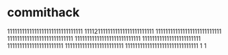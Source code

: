 # commithack
1111111111111111111111111111111
1111211111111111111111111111
111111111111111111111111111
111111111111111111111111111
111111111111111111111111111
111111111111111111111111
11111111111111111111111
111111111111111111111111
111111111111111111111111111111
1
1

